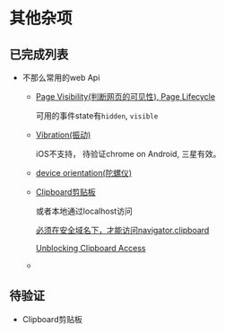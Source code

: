 # 其他杂项

## 已完成列表
* 不那么常用的web Api
    * [Page Visibility(判断网页的可见性), Page Lifecycle](./less-use-Web-Api/page-visibility.html)
        
        可用的事件state有`hidden`, `visible`
    
    * [Vibration(振动)](./less-use-Web-Api/vibration.html)
     
        iOS不支持， 待验证chrome on Android, 三星有效。

    * [device orientation(陀螺仪)](./less-use-Web-Api/device-orientaion.html)
    
    * [Clipboard剪贴板](./less-use-Web-Api/clipboard.html)
    
        或者本地通过localhost访问 
            
        [必须在安全域名下，才能访问navigator.clipboard](https://stackoverflow.com/questions/51805395/navigator-clipboard-is-undefined)
        
        [Unblocking Clipboard Access](https://developers.google.com/web/updates/2018/03/clipboardapi)
    
    * 

## 待验证
* Clipboard剪贴板
